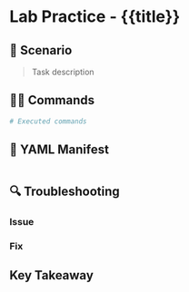 # Lab Practice - {{title}}

## 🎯 Scenario

> Task description

## 🧑‍💻 Commands

```bash
# Executed commands
```

## 📄 YAML Manifest

```yaml
```

## 🔍 Troubleshooting

### Issue

### Fix

## Key Takeaway